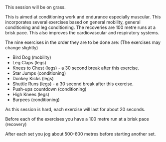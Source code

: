 This session will be on grass.
 
This is aimed at conditioning work and endurance especially muscular. This incorporates several exercises based on general mobility, general conditioning and leg conditioning. The recoveries are 100 metre runs at a brisk pace. This also improves the cardiovascular and respiratory systems.
 
The nine exercises in the order they are to be done are: (The exercises may change slightly)
 
* Bird Dog (mobility)
* Leg Claps (legs)
* Knees to Chest (legs) - a 30 second break after this exercise.
* Star Jumps (conditioning)
* Donkey Kicks (legs)
* Shuttle Runs (legs) - a 30 second break after this exercise.
* Push-ups countdown (conditioning)
* High Knees (legs)
* Burpees (conditioning)
 
As this session is hard, each exercise will last for about 20 seconds.
 
Before each of the exercises you have a 100 metre run at a brisk pace (recovery)
 
After each set you jog about 500-600 metres before starting another set.
